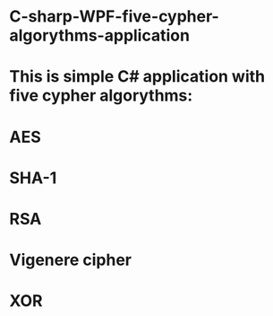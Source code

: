 # C-sharp-WPF-five-cypher-algorythms-application

# This is simple C# application with five cypher algorythms:
#  AES
#  SHA-1
#  RSA
#  Vigenere cipher
#  XOR
